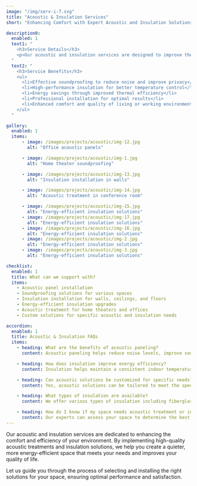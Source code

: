 ```yaml
---
image: "/img/serv-i-7.svg"
title: "Acoustic & Insulation Services"
short: "Enhancing Comfort with Expert Acoustic and Insulation Solutions."

description0:
  enabled: 1
  text1: "
    <h3>Service Details</h3>
    <p>Our acoustic and insulation services are designed to improve the comfort and efficiency of your spaces. We specialize in installing high-quality acoustic solutions to control sound levels and enhance privacy, as well as providing effective insulation to regulate temperature and reduce energy costs. Whether you're looking to create a quiet environment in your office, enhance soundproofing in your home theater, or improve thermal efficiency in your building, our expert team has the solutions you need.</p>
  "
  text2: "
    <h3>Service Benefits</h3>
    <ul>
      <li>Effective soundproofing to reduce noise and improve privacy</li>
      <li>High-performance insulation for better temperature control</li>
      <li>Energy savings through improved thermal efficiency</li>
      <li>Professional installation for optimal results</li>
      <li>Enhanced comfort and quality of living or working environments</li>
    </ul>
  "

gallery:
  enabled: 1
  items:
      - image: /images/projects/acoustic/img-12.jpg
        alt: "Office acoustic panels"

      - image: /images/projects/acoustic/img-1.jpg
        alt: "Home theater soundproofing"

      - image: /images/projects/acoustic/img-13.jpg
        alt: "Insulation installation in walls"

      - image: /images/projects/acoustic/img-14.jpg
        alt: "Acoustic treatment in conference room"

      - image: /images/projects/acoustic/img-15.jpg
        alt: "Energy-efficient insulation solutions"
      - image: /images/projects/acoustic/img-17.jpg
        alt: "Energy-efficient insulation solutions"
      - image: /images/projects/acoustic/img-16.jpg
        alt: "Energy-efficient insulation solutions"
      - image: /images/projects/acoustic/img-2.jpg
        alt: "Energy-efficient insulation solutions"
      - image: /images/projects/acoustic/img-3.jpg
        alt: "Energy-efficient insulation solutions"

checklist:
  enabled: 1
  title: What can we support with?
  items:
    - Acoustic panel installation
    - Soundproofing solutions for various spaces
    - Insulation installation for walls, ceilings, and floors
    - Energy-efficient insulation upgrades
    - Acoustic treatment for home theaters and offices
    - Custom solutions for specific acoustic and insulation needs

accordion:
  enabled: 1
  title: Acoustic & Insulation FAQs
  items:
    - heading: What are the benefits of acoustic paneling?
      content: Acoustic paneling helps reduce noise levels, improve sound quality, and enhance privacy. It is ideal for spaces such as offices, studios, and home theaters where controlling sound is important.

    - heading: How does insulation improve energy efficiency?
      content: Insulation helps maintain a consistent indoor temperature by reducing heat transfer through walls, ceilings, and floors. This leads to lower energy bills and a more comfortable living or working environment.

    - heading: Can acoustic solutions be customized for specific needs?
      content: Yes, acoustic solutions can be tailored to meet the specific requirements of your space, including custom sizes, shapes, and materials to achieve the desired soundproofing and aesthetic results.

    - heading: What types of insulation are available?
      content: We offer various types of insulation including fiberglass, foam, and spray foam, each with different properties and benefits. Our team will help you choose the best option based on your needs and budget.

    - heading: How do I know if my space needs acoustic treatment or insulation?
      content: Our experts can assess your space to determine the best solutions. We consider factors such as noise levels, temperature fluctuations, and energy efficiency to recommend the most effective treatments.
---
```


Our acoustic and insulation services are dedicated to enhancing the comfort and efficiency of your environment. By implementing high-quality acoustic treatments and insulation solutions, we help you create a quieter, more energy-efficient space that meets your needs and improves your quality of life.

Let us guide you through the process of selecting and installing the right solutions for your space, ensuring optimal performance and satisfaction.
